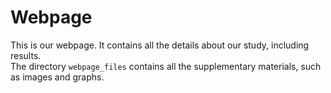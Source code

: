 # Webpage  
This is our webpage. It contains all the details about our study, including results.  
The directory `webpage_files` contains all the supplementary materials, such as images and graphs.
